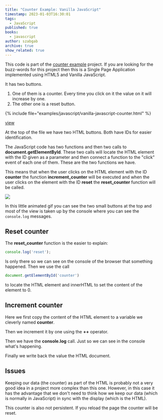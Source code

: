 ```yaml
---
title: "Counter Example: Vanilla JavaScript"
timestamp: 2023-01-03T16:30:01
tags:
  - JavaScript
published: true
books:
  - javascript
author: szabgab
archive: true
show_related: true
---
```



This code is part of the [counter example](/counter) project. If you are looking for the buzz-words for this project then this is a Single Page Application implemented using HTML5
and Vanilla JavaScript.

It has two buttons.

1. One of them is a counter. Every time you click on it the value on it will increase by one.
1. The other one is a reset button.


{% include file="examples/javascript/vanilla-javascript-counter.html" %}

[view](examples/javascript/vanilla-javascript-counter.html)

At the top of the file we have two HTML buttons. Both have IDs for easier identification.

The JavaScript code has two functions and then two calls to **document.getElementById**.  These two calls will locate the HTML element with the ID given as a parameter and then connect a function to the "click" event  of each one of them. These are the two functions we have.

This means that when the user clicks on the HTML element with the ID **counter** the function **increment_counter** will be executed and when the user clicks on the element with the ID **reset** the **reset_counter** function will be called.


![](/static/img/vanilla-javascript-counter.gif)

In this little animated gif you can see the two small buttons at the top and most of the view is taken up by the console where you can see the `console.log` messages.


## Reset counter

The **reset_counter** function is the easier to explain:

```javascript
console.log('reset');
```

Is only there so we can see on the console of the browser that something happened.
Then we use the call

```javascript
document.getElementById('counter')
```

to locate the HTML element and innerHTML to set the content of the element to 0.

## Increment counter

Here we first copy the content of the HTML element to a variable we cleverly named **counter**.

Then we increment it by one using the **++** operator.

Then we have the **console.log** call. Just so we can see in the console what's happening.

Finally we write back the value the HTML document.

## Issues

Keeping our data (the counter) as part of the HTML is probably not a very good idea in a project more complex than this one. However, in this case it has the advantage that we don't need to think how we keep our data (which is normally in JavaScript) in sync with the display (which is the HTML).

This counter is also not persistent. If you reload the page the counter will be reset.




